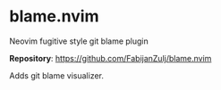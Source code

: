 # blame.nvim

Neovim fugitive style git blame plugin

**Repository**: <https://github.com/FabijanZulj/blame.nvim>

Adds git blame visualizer.

<!-- vim: set ft=markdown: -->